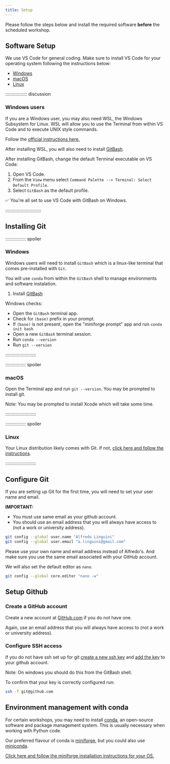 ```yaml
---
title: Setup
---
```


Please follow the steps below and install the required software **before** the scheduled workshop.

<!--
FIXME: Setup instructions live in this document. Please specify the tools and
the data sets the Learner needs to have installed.

## Data Sets

FIXME: place any data you want learners to use in `episodes/data` and then use
       a relative link ( [data zip file](data/lesson-data.zip) ) to provide a
       link to it, replacing the example.com link.
Download the [data zip file](https://example.com/FIXME) and unzip it to your Desktop
-->
## Software Setup

We use VS Code for general coding. Make sure to install VS Code for your operating system following the instructions below:

- [Windows](https://code.visualstudio.com/docs/setup/windows)
- [macOS](https://code.visualstudio.com/docs/setup/mac)
- [Linux](https://code.visualstudio.com/docs/setup/linux)


::::::::::::::::: discussion

### Windows users

If you are a Windows user, you may also need WSL, the Windows Subsystem for Linux. WSL will allow you to use the Terminal from within VS Code and to execute UNIX style commands.

Follow the [official instructions here.](https://learn.microsoft.com/en-us/windows/wsl/install)

After installing WSL, you will also need to install [GitBash](https://gitforwindows.org/).

After installing GitBash, change the default Terminal executable on VS Code:

1. Open VS Code.
2. From the `View` menu select `Command Palette --> Terminal: Select Default Profile`.
3. Select `GitBash` as the default profile.

✅ You're all set to use VS Code with GitBash on Windows. 

::::::::::::::::::::::::::::


<!--
READ HERE FOR OS-SPECIFIC INSTRUCTIONS

Setup for different systems can be presented in dropdown menus via a `spoiler`
tag. They will join to this discussion block, so you can give a general overview
of the software used in this lesson here and fill out the individual operating
systems (and potentially add more, e.g. online setup) in the solutions blocks.
-->

<!--
:::::::::::::::: spoiler

### Windows

Use PuTTY

::::::::::::::::::::::::

:::::::::::::::: spoiler

### MacOS

Use Terminal.app

::::::::::::::::::::::::


:::::::::::::::: spoiler

### Linux

Use Terminal

::::::::::::::::::::::::
-->


## Installing Git

:::::::::::::::: spoiler

### Windows

Windows users will need to install `GitBash` which is a linux-like terminal that comes pre-installed with `Git`.

You will use `conda` from within the `GitBash` shell to manage environments and software instalation.

1. Install [GitBash](https://gitforwindows.org/)

Windows checks:

- Open the `GitBash` terminal app.
- Check for `(base)` prefix in your prompt.
- If `(base)` is not present, open the "miniforge prompt" app and run `conda init bash`
- Open a new `GitBash` terminal session.
- Run `conda --version`
- Run `git --version`

::::::::::::::::::::::::


:::::::::::::::: spoiler

### macOS

Open the Terminal app and run `git --version`. You may be prompted to install git.

Note: You may be prompted to install Xcode which will take some time.

::::::::::::::::::::::::


:::::::::::::::: spoiler

### Linux

Your Linux distribution likely comes with Git. If not, [click here and follow the instructions](https://git-scm.com/install/linux).

::::::::::::::::::::::::


## Configure Git

If you are setting up Git for the first time, you will need to set your user name and email.

**IMPORTANT:**

- You must use same email as your github account.
- You should use an email address that you will always have access to (not a work or university address).

```bash
git config --global user.name "Alfredo Linguini"
git config --global user.email "a.linguini@gmail.com"
```

Please use your own name and email address instead of Alfredo's. And make sure you use the same email associated with your GitHub account.

We will also set the default editor as `nano`.

```bash
git config --global core.editor "nano -w"
```

## Setup Github

### Create a GitHub account

Create a new account at [GitHub.com](github.com}) if you do not have one.

Again, use an email address that you will always have access to (not a work or university address).

### Configure SSH access

If you do not have ssh set up for git [create a new ssh key](https://docs.github.com/en/authentication/connecting-to-github-with-ssh/generating-a-new-ssh-key-and-adding-it-to-the-ssh-agent) and [add the key](https://docs.github.com/en/authentication/connecting-to-github-with-ssh/adding-a-new-ssh-key-to-your-github-account) to your github account.

Note: On windows you should do this from the GitBash shell.

To confirm that your key is correctly configured run:

```bash
ssh -T git@github.com
```

## Environment management with conda

For certain workshops, you may need to install [conda](https://docs.conda.io/en/latest/), an open-source software and package management system. This is usually necessary when working with Python code.

Our preferred flavour of conda is [miniforge](https://github.com/conda-forge/miniforge), but you could also use [miniconda](https://www.anaconda.com/docs/getting-started/miniconda/main).

[Click here and follow the miniforge installation instructions for your OS.](https://conda-forge.org/download/)
